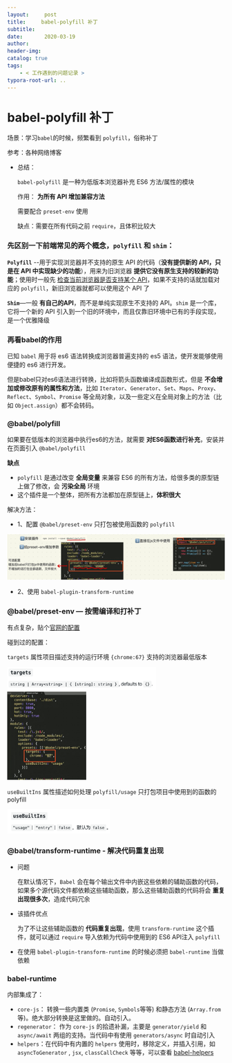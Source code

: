 ```yaml
---
layout:     post
title:     babel-polyfill 补丁
subtitle:  
date:       2020-03-19
author:     
header-img: 
catalog: true
tags:
    - < 工作遇到的问题记录 >
typora-root-url: ..
---
```



# babel-polyfill 补丁

场景：学习`babel`的时候，频繁看到 `polyfill`，俗称补丁

参考：各种网络博客

- 总结：

    `babel-polyfill` 是一种为低版本浏览器补充 ES6 方法/属性的模块

    作用： **为所有 API 增加兼容方法**

    需要配合 `preset-env` 使用

    缺点：需要在所有代码之前 `require`，且体积比较大



### 先区别一下前端常见的两个概念，`polyfill` 和 `shim`：

**`Polyfill`** --用于实现浏览器并不支持的原生 API 的代码（**没有提供新的 API，只是在 API 中实现缺少的功能**），用来为旧浏览器 **提供它没有原生支持的较新的功能**；使用时一般先 <u>检查当前浏览器是否支持某个 API</u>，如果不支持的话就加载对应的 `polyfill`，新旧浏览器就都可以使用这个 API 了

**`Shim`**—一般 **有自己的API**，而不是单纯实现原生不支持的 API。`shim` 是一个库，它将一个新的 API 引入到一个旧的环境中，而且仅靠旧环境中已有的手段实现，是一个优雅降级



### 再看babel的作用

已知 `babel` 用于将 es6 语法转换成浏览器普遍支持的 es5 语法，使开发能够使用便捷的 es6 进行开发。

但是babel只对es6语法进行转换，比如将箭头函数编译成函数形式，但是 **不会增加或修改原有的属性和方法**，比如 `Iterator`、`Generator`、`Set`、`Maps`、`Proxy`、`Reflect`、`Symbol`、`Promise` 等全局对象，以及一些定义在全局对象上的方法（比如 `Object.assign`）都不会转码。



### @babel/polyfill

如果要在低版本的浏览器中执行es6的方法，就需要 **对ES6函数进行补充**，安装并在页面引入 `@babel/polyfill`

**缺点**

- `polyfill` 是通过改变 **全局变量** 来兼容 ES6 的所有方法，给很多类的原型链上做了修改，会 **污染全局** 环境
- 这个插件是一个整体，把所有方法都加在原型链上，**体积很大**

解决方法：

- 1、配置 `@babel/preset-env` 只打包被使用函数的 `polyfill`

![image-20200319142328933](/../img/assets_2019/image-20200319142328933.png)

- 2、使用 `babel-plugin-transform-runtime`

    

### @babel/preset-env — 按需编译和打补丁

有点复杂，贴个[官网的配置](https://babeljs.io/docs/en/babel-preset-env) 

碰到过的配置：

`targets` 属性项目描述支持的运行环境 `{chrome:67}` 支持的浏览器最低版本

<img src="/../img/assets_2019/image-20200319150342134.png" alt="image-20200319150342134" style="zoom:67%;" />

<img src="/../img/assets_2019/ preset-env-targets.png" alt="image-20200319150234975" style="zoom:20%;" />

`useBuiltIns` 属性描述如何处理 `polyfill/usage` 只打包项目中使用到的函数的polyfill

<img src="/../img/assets_2019/image-20200319150801286.png" alt="image-20200319150801286" style="zoom:67%;" />



### @babel/transform-runtime - 解决代码重复出现

- 问题

    在默认情况下，`Babel` 会在每个输出文件中内嵌这些依赖的辅助函数的代码，如果多个源代码文件都依赖这些辅助函数，那么这些辅助函数的代码将会 **重复出现很多次**，造成代码冗余

- 该插件优点

    为了不让这些辅助函数的 **代码重复出现**，使用 `transform-runtime` 这个插件，就可以通过 `require` 导入依赖为代码中使用到的 ES6 API注入 `polyfill`

- 在使用 `babel-plugin-transform-runtime` 的时候必须把 `babel-runtime` 当做依赖



### babel-runtime

内部集成了：

- `core-js`： 转换一些内置类 (`Promise`, `Symbols`等等) 和静态方法 (`Array.from` 等)。绝大部分转换是这里做的。自动引入。
- `regenerator`： 作为 `core-js` 的拾遗补漏，主要是 `generator/yield` 和 `async/await` 两组的支持。当代码中有使用 `generators/async` 时自动引入
- `helpers`：在代码中有内置的 `helpers` 使用时，移除定义，并插入引用，如 `asyncToGenerator` ,  `jsx`, `classCallCheck` 等等，可以查看 [babel-helpers](https://link.juejin.cn/?target=https%3A%2F%2Fgithub.com%2Fbabel%2Fbabel%2Fblob%2F6.x%2Fpackages%2Fbabel-helpers%2Fsrc%2Fhelpers.js)

